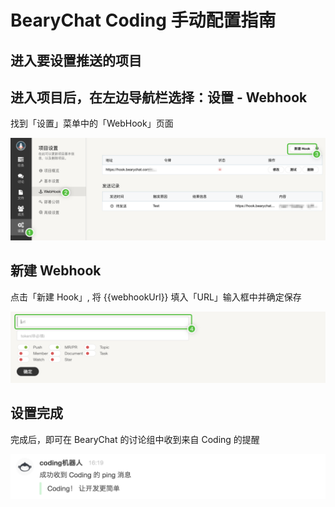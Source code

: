 # BearyChat Coding 手动配置指南

## 进入要设置推送的项目

## 进入项目后，在左边导航栏选择：设置 - Webhook

找到「设置」菜单中的「WebHook」页面

![](/tutorials/image/coding_settings_webhook.png)

## 新建 Webhook

点击「新建 Hook」, 将 {{webhookUrl}} 填入「URL」输入框中并确定保存

![](/tutorials/image/coding_webhook_url.png)

## 设置完成

完成后，即可在 BearyChat 的讨论组中收到来自 Coding 的提醒

![](/tutorials/image/coding_done.png)

